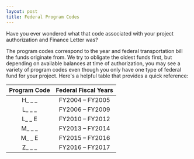 ```yaml
---
layout: post
title: Federal Program Codes
---
```


Have you ever wondered what that code associated with your project authorization and Finance Letter was?

The program codes correspond to the year and federal transportation bill the funds originate from. We try to obligate the oldest funds first, but depending on available balances at time of authorization, you may see a variety of program codes even though you only have one type of federal fund for your project. Here's a helpful table that provides a quick reference:

| Program Code | Federal Fiscal Years | 
|:-------------:|:--------------------:|
|H_ _ _      |FY2004 – FY2005       |
|L_ _ _      |FY2006 – FY2009       |
|L_ _ E     |FY2010 – FY2012       |
|M_ _ _       |FY2013 – FY2014       |
|M_ _ E       |FY2015 – FY2016       |
|Z_ _ _       |FY2016 – FY2017       |